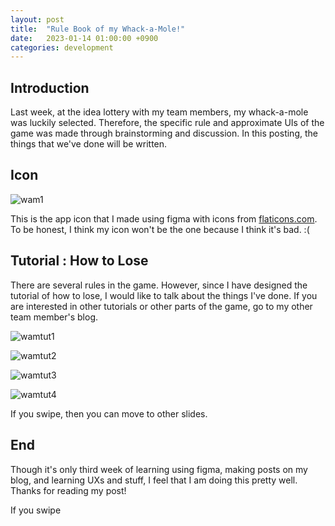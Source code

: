 ```yaml
---
layout: post
title:  "Rule Book of my Whack-a-Mole!"
date:   2023-01-14 01:00:00 +0900
categories: development
---
```


## Introduction

Last week, at the idea lottery with my team members, my whack-a-mole was luckily selected. Therefore, the specific rule and approximate UIs of the game was made through brainstorming and discussion. In this posting, the things that we've done will be written.

## Icon

![wam1](https://res.cloudinary.com/dzguym5xd/image/upload/v1673640012/wam1_ussiqc.png)

This is the app icon that I made using figma with icons from [flaticons.com](flaticons.com). To be honest, I think my icon won't be the one because I think it's bad. :(

## Tutorial : How to Lose

There are several rules in the game. However, since I have designed the tutorial of how to lose, I would like to talk about the things I've done. If you are interested in other tutorials or other parts of the game, go to my other team member's blog.

![wamtut1](https://res.cloudinary.com/dzguym5xd/image/upload/v1673644180/wamrule1_bj3yhb.png)

![wamtut2](https://res.cloudinary.com/dzguym5xd/image/upload/v1673644180/wamrule2_ikvrbd.png)

![wamtut3](https://res.cloudinary.com/dzguym5xd/image/upload/v1673644180/wamrule3_ihztid.png)

![wamtut4](https://res.cloudinary.com/dzguym5xd/image/upload/v1673644786/wamrule5_r7pgel.png)

If you swipe, then you can move to other slides.

## End

Though it's only third week of learning using figma, making posts on my blog, and learning UXs and stuff, I feel that I am doing this pretty well. Thanks for reading my post!

If you swipe